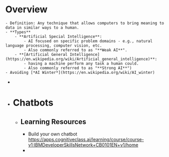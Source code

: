 # Overview
	- Definition: Any technique that allows computers to bring meaning to data in similar ways to a human.
	- **Types**
		- **Artificial Special Intelligence**:
			- AI focused on specific problem domains - e.g., natural language processing, computer vision, etc.
			- Also commonly referred to as "**Weak AI**".
		- **[Artificial General Intelligence](https://en.wikipedia.org/wiki/Artificial_general_intelligence)**:
			- having a machine perform any task a human could.
			- Also commonly referred to as "**Strong AI**")
	- Avoiding [*AI Winter*](https://en.wikipedia.org/wiki/AI_winter)
-
- # Chatbots
	- ## Learning Resources
		- Build your own chatbot https://apps.cognitiveclass.ai/learning/course/course-v1:IBMDeveloperSkillsNetwork+CB0101EN+v1/home
		-